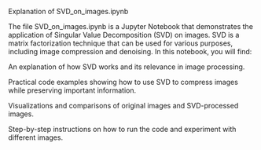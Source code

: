 Explanation of SVD_on_images.ipynb

The file SVD_on_images.ipynb is a Jupyter Notebook that demonstrates the application of Singular Value Decomposition (SVD) on images. SVD is a matrix factorization technique that can be used for various purposes, including image compression and denoising. In this notebook, you will find:

An explanation of how SVD works and its relevance in image processing.

Practical code examples showing how to use SVD to compress images while preserving important information.

Visualizations and comparisons of original images and SVD-processed images.

Step-by-step instructions on how to run the code and experiment with different images.
